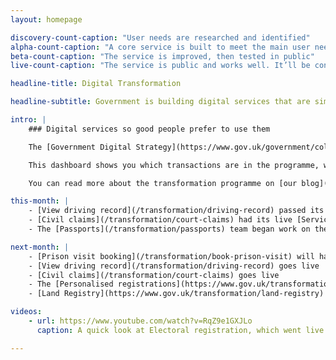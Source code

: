 ```yaml
---
layout: homepage

discovery-count-caption: "User needs are researched and identified"
alpha-count-caption: "A core service is built to meet the main user needs"
beta-count-caption: "The service is improved, then tested in public"
live-count-caption: "The service is public and works well. It’ll be continually improved to meet user needs"

headline-title: Digital Transformation

headline-subtitle: Government is building digital services that are simpler, clearer and faster to use. We’re starting with these 25 services. You can follow our progress on this page.

intro: |
    ### Digital services so good people prefer to use them

    The [Government Digital Strategy](https://www.gov.uk/government/collections/government-digital-strategy-reports-and-research) and [departmental digital strategies](https://www.gov.uk/government/collections/government-digital-strategy-reports-and-research#departmental-digital-strategies) commit us to the redesigning and rebuilding of 25 significant ‘exemplar’ services. We’re going to make them simpler, clearer and faster to use. All these are to meet the [Digital By Default Service Standard](https://www.gov.uk/service-manual/digital-by-default) by April 2014 and be completed by March 2015.

    This dashboard shows you which transactions are in the programme, what progress is being made, and the estimated scale of the digital service.

    You can read more about the transformation programme on [our blog](https://digitaltransformation.blog.gov.uk/).

this-month: |
    - [View driving record](/transformation/driving-record) passed its live [Service Standard](https://www.gov.uk/service-manual/digital-by-default) assessment
    - [Civil claims](/transformation/court-claims) had its live [Service Standard](https://www.gov.uk/service-manual/digital-by-default) assessment
    - The [Passports](/transformation/passports) team began work on the beta service

next-month: |
    - [Prison visit booking](/transformation/book-prison-visit) will have a [Service Standard](https://www.gov.uk/service-manual/digital-by-default) assessment before going live
    - [View driving record](/transformation/driving-record) goes live
    - [Civil claims](/transformation/court-claims) goes live
    - The [Personalised registrations](https://www.gov.uk/transformation/personalised-number-plates) team begins work on the beta service
    - [Land Registry](https://www.gov.uk/transformation/land-registry) moves to GOV.UK

videos:
    - url: https://www.youtube.com/watch?v=RqZ9e1GXJLo
      caption: A quick look at Electoral registration, which went live in June 2014

---
```



